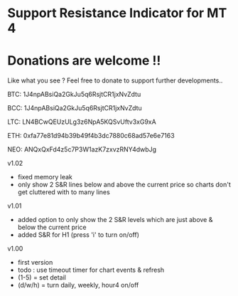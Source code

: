 # Support Resistance Indicator for MT 4



# Donations are welcome !!

Like what you see ? Feel free to donate to support further developments..

BTC: 1J4npABsiQa2GkJu5q6RsjtCR1jxNvZdtu

BCC: 1J4npABsiQa2GkJu5q6RsjtCR1jxNvZdtu

LTC: LN4BCwQEUzULg3z6NpA5KQSvUftv3xG9xA

ETH: 0xfa77e81d94b39b49f4b3dc7880c68ad57e6e7163

NEO: ANQxQxFd4z5c7P3W1azK7zxvzRNY4dwbJg

v1.02
  - fixed memory leak
  - only show 2 S&R lines below and above the current price so charts don't get cluttered with to many lines
  
v1.01
  - added option to only show the 2 S&R levels which are just above & below the current price
  - added S&R for H1 (press 'i' to turn on/off)

v1.00
  - first version
  - todo : use timeout timer for chart events & refresh
  - (1-5)   = set detail
  - (d/w/h) = turn daily, weekly, hour4 on/off
  
